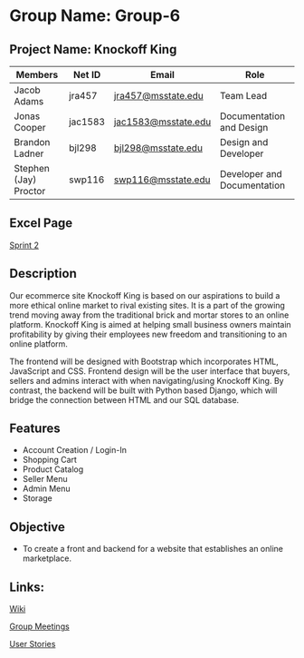 # Group Name: Group-6
## Project Name: Knockoff King

| Members         | Net ID  | Email               | Role
| --------------- | ------- | ------------------- | ------------
| Jacob Adams     | jra457  | jra457@msstate.edu  | Team Lead
| Jonas Cooper    | jac1583 | jac1583@msstate.edu | Documentation and Design
| Brandon Ladner  | bjl298  | bjl298@msstate.edu  | Design and Developer
| Stephen (Jay) Proctor | swp116  | swp116@msstate.edu  | Developer and Documentation

## Excel Page
[Sprint 2](https://mstate-my.sharepoint.com/:x:/g/personal/jra457_msstate_edu/EY5UNXrT7clBuDyzqRp3QVcBvtt4yqB7Sdxeap0nxmh3Fg?e=2YKfqc)

## Description

Our ecommerce site Knockoff King is based on our aspirations to build a more ethical online market to rival existing sites. It is a part of the growing trend moving away from the traditional brick and mortar stores to an online platform. Knockoff King is aimed at helping small business owners maintain profitability by giving their employees new freedom and transitioning to an online platform.  

The frontend will be designed with Bootstrap which incorporates HTML, JavaScript and CSS. Frontend design will be the user interface that buyers, sellers and admins interact with when navigating/using Knockoff King. By contrast, the backend will be built with Python based Django, which will bridge the connection between HTML and our SQL database. 

## Features

* Account Creation / Login-In
* Shopping Cart
* Product Catalog
* Seller Menu
* Admin Menu
* Storage 

## Objective

* To create a front and backend for a website that establishes an online marketplace. 

## Links:
[Wiki](../../wiki)

[Group Meetings](../../wiki/Group-Meetings)

[User Stories](../../wiki/User-Stories)
